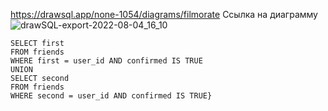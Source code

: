 https://drawsql.app/none-1054/diagrams/filmorate
Ссылка на диаграмму
![drawSQL-export-2022-08-04_16_10](https://user-images.githubusercontent.com/92802270/182843874-90767848-bc8f-4d7d-9ae4-4f2ecb7f4570.png)

```{Java} {
SELECT first
FROM friends
WHERE first = user_id AND confirmed IS TRUE
UNION
SELECT second
FROM friends
WHERE second = user_id AND confirmed IS TRUE}
```
